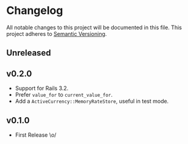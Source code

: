 # Changelog

All notable changes to this project will be documented in this file.
This project adheres to [Semantic Versioning].

## Unreleased

## v0.2.0

- Support for Rails 3.2.
- Prefer `value_for` to `current_value_for`.
- Add a `ActiveCurrency::MemoryRateStore`, useful in test mode.

## v0.1.0

- First Release \o/

[Semantic Versioning]: https://semver.org/spec/v2.0.0.html
